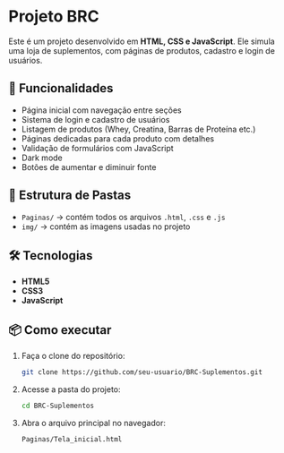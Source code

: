 # Projeto BRC

Este é um projeto desenvolvido em **HTML, CSS e JavaScript**.
Ele simula uma loja de suplementos, com páginas de produtos, cadastro e login de usuários.

## 🚀 Funcionalidades

* Página inicial com navegação entre seções
* Sistema de login e cadastro de usuários
* Listagem de produtos (Whey, Creatina, Barras de Proteína etc.)
* Páginas dedicadas para cada produto com detalhes
* Validação de formulários com JavaScript
* Dark mode
* Botões de aumentar e diminuir fonte

## 📂 Estrutura de Pastas

* `Paginas/` → contém todos os arquivos `.html`, `.css` e `.js`
* `img/` → contém as imagens usadas no projeto

## 🛠️ Tecnologias

* **HTML5**
* **CSS3**
* **JavaScript**

## 📦 Como executar

1. Faça o clone do repositório:

   ```bash
   git clone https://github.com/seu-usuario/BRC-Suplementos.git
   ```

2. Acesse a pasta do projeto:

   ```bash
   cd BRC-Suplementos
   ```

3. Abra o arquivo principal no navegador:

   ```
   Paginas/Tela_inicial.html
   ```
